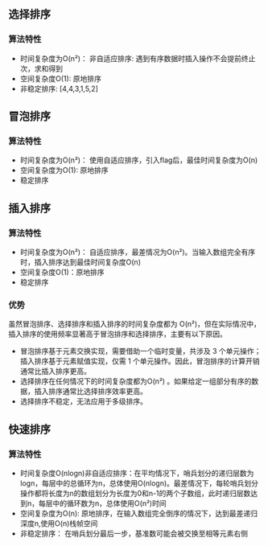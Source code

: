## 选择排序

### 算法特性

- 时间复杂度为O(n²)： 非自适应排序: 遇到有序数据时插入操作不会提前终止
  次，求和得到
- 空间复杂度O(1): 原地排序
- 非稳定排序: [4,4,3,1,5,2]

## 冒泡排序

### 算法特性

- 时间复杂度为O(n²)： 使用自适应排序，引入flag后，最佳时间复杂度为O(n)
- 空间复杂度为O(1): 原地排序
- 稳定排序

## 插入排序

### 算法特性

- 时间复杂度为O(n²)： 自适应排序，最差情况为O(n²)。当输入数组完全有序时，插入排序达到最佳时间复杂度O(n)
- 空间复杂度O(1)：原地排序
- 稳定排序

### 优势

虽然冒泡排序、选择排序和插入排序的时间复杂度都为 O(n²)，但在实际情况中，插入排序的使用频率显著高于冒泡排序和选择排序，主要有以下原因。

- 冒泡排序基于元素交换实现，需要借助一个临时变量，共涉及 3 个单元操作；插入排序基于元素赋值实现，仅需 1 个单元操作。因此，冒泡排序的计算开销通常比插入排序更高。
- 选择排序在任何情况下的时间复杂度都为O(n²) 。如果给定一组部分有序的数据，插入排序通常比选择排序效率更高。
- 选择排序不稳定，无法应用于多级排序。

## 快速排序

### 算法特性

- 时间复杂度O(nlogn)非自适应排序：在平均情况下，哨兵划分的递归层数为logn，每层中的总循环为n，总体使用O(nlogn)。最差情况下，每轮哨兵划分操作都将长度为n的数组划分为长度为0和n-1的两个子数组，此时递归层数达到n，每层中的循环数为n，总体使用O(n²)时间
- 空间复杂度为O(n): 原地排序，在输入数组完全倒序的情况下，达到最差递归深度n,使用O(n)栈帧空间
- 非稳定排序： 在哨兵划分最后一步，基准数可能会被交换至相等元素右侧
